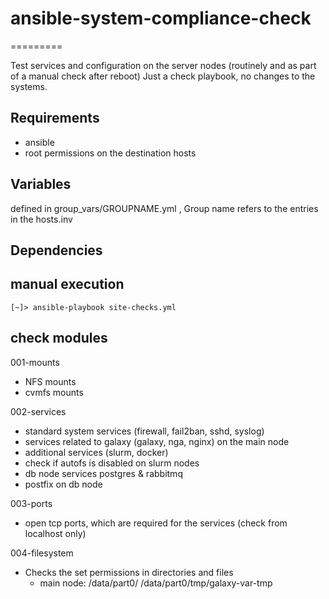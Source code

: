 # ansible-system-compliance-check
=========

Test services and configuration on the server nodes (routinely and as part of a manual check after reboot)
Just a check playbook, no changes to the systems.





Requirements
------------
- ansible
- root permissions on the destination hosts


Variables
--------------
defined in group_vars/GROUPNAME.yml , Group name refers to the entries in the hosts.inv


Dependencies
------------

manual execution
----------------


```
[~]> ansible-playbook site-checks.yml
```



check modules
----------------

001-mounts

- NFS mounts
- cvmfs mounts


002-services

- standard system services (firewall, fail2ban, sshd, syslog)
- services related to galaxy (galaxy, nga, nginx) on the main node
- additional services (slurm, docker) 
- check if autofs is disabled on slurm nodes
- db node services postgres & rabbitmq
- postfix on db node



003-ports

- open tcp ports, which are required for the services (check from localhost only)


004-filesystem

- Checks the set permissions in directories and files
    - main node:
      /data/part0/
      /data/part0/tmp/galaxy-var-tmp
